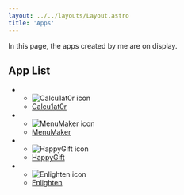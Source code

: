```yaml
---
layout: ../../layouts/Layout.astro
title: 'Apps'
---
```


In this page, the apps created by me are on display.

## App List

<ul class="app-list">
    <li>
        <ul class="app">
            <li><img src="/assets/images/Calcu1at0r_icon.png" alt="Calcu1at0r icon" /></li>
            <li><a href="/apps/calcu1at0r/">Calcu1at0r</a></li>
        </ul>
    </li>
    <li>
        <ul class="app">
            <li><img src="/assets/images/MenuMaker_icon.png" alt="MenuMaker icon" /></li>
            <li><a href="/apps/menumaker/">MenuMaker</a></li>
        </ul>
    </li>
    <li>
        <ul class="app">
            <li><img src="/assets/images/HappyGift_icon.png" alt="HappyGift icon" /></li>
            <li><a href="/apps/happygift/">HappyGift</a></li>
        </ul>
    </li>
    <li>
        <ul class="app">
            <li><img src="/assets/images/Enlighten_icon.png" alt="Enlighten icon" /></li>
            <li><a href="/apps/enlighten/">Enlighten</a></li>
        </ul>
    </li>
</ul>